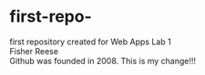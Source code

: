 # first-repo-
first repository created for Web Apps Lab 1  
Fisher Reese  
Github was founded in 2008. 
This is my change!!!
